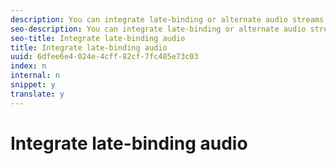 ```yaml
---
description: You can integrate late-binding or alternate audio streams into your player by creating an alternate audio feature manager.
seo-description: You can integrate late-binding or alternate audio streams into your player by creating an alternate audio feature manager.
seo-title: Integrate late-binding audio
title: Integrate late-binding audio
uuid: 6dfee6e4-024e-4cff-82cf-7fc485e73c03
index: n
internal: n
snippet: y
translate: y
---
```


# Integrate late-binding audio

